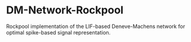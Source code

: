 # DM-Network-Rockpool

Rockpool implementation of the LIF-based Deneve-Machens network for optimal spike-based signal representation.